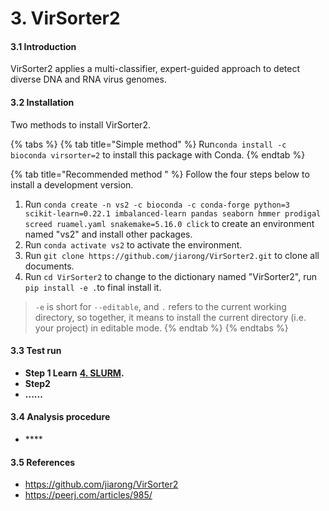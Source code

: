# 3. VirSorter2

#### 3.1 Introduction

VirSorter2 applies a multi-classifier, expert-guided approach to detect diverse DNA and RNA virus genomes.

#### 3.2 Installation 

Two methods to install VirSorter2.

{% tabs %}
{% tab title="Simple method" %}
Run`conda install -c bioconda virsorter=2` to install this package with Conda.
{% endtab %}

{% tab title="Recommended method " %}
Follow the four steps below to install a development version.

1. Run `conda create -n vs2 -c bioconda -c conda-forge python=3 scikit-learn=0.22.1 imbalanced-learn pandas seaborn hmmer prodigal screed ruamel.yaml snakemake=5.16.0 click` to create an environment named "vs2"  and install other packages.
2. Run `conda activate vs2` to activate the environment.
3. Run `git clone https://github.com/jiarong/VirSorter2.git` to clone all documents.
4. Run `cd VirSorter2` to change to the dictionary named "VirSorter2", run `pip install -e .`to final install it.  

> `-e` is short for `--editable`, and `.` refers to the current working directory, so together, it means to install the current directory \(i.e. your project\) in editable mode.
{% endtab %}
{% endtabs %}

#### 3.3 Test run 

* **Step 1 Learn** [**4. SLURM**](4.-slurm.md)**.**
* **Step2** 
* **......**

#### 3.4 Analysis procedure

* \*\*\*\*

#### 3.5 References

* https://github.com/jiarong/VirSorter2
* https://peerj.com/articles/985/ 





